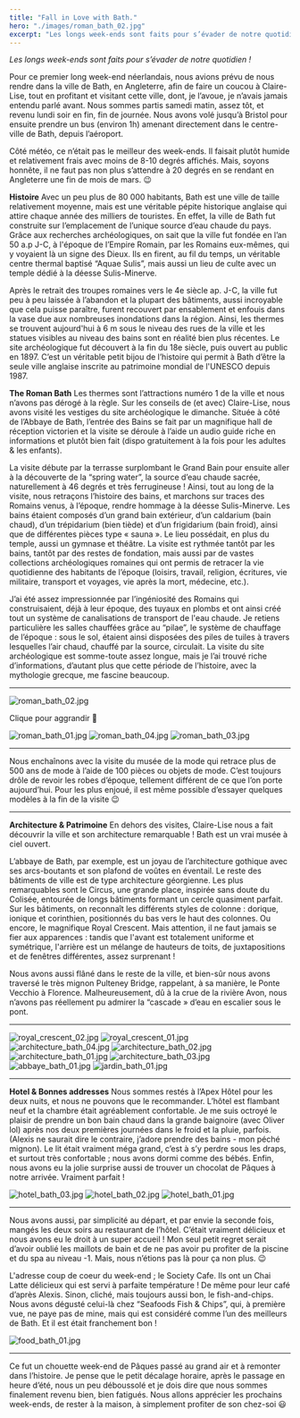 ```yaml
---
title: "Fall in Love with Bath."
hero: "./images/roman_bath_02.jpg"
excerpt: "Les longs week-ends sont faits pour s’évader de notre quotidien ! Pour ce premier long week-end néerlandais, nous avions prévu de nous rendre dans la ville de Bath, en Angleterre, afin de faire un coucou à Claire-Lise, tout en profitant et visitant cette ville, dont, je l’avoue, je n’avais jamais entendu parlé avant. Nous sommes"
---
```

_Les longs week-ends sont faits pour s’évader de notre quotidien !_

Pour ce premier long week-end néerlandais, nous avions prévu de nous rendre dans la ville de Bath, en Angleterre, afin de faire un coucou à Claire-Lise, tout en profitant et visitant cette ville, dont, je l’avoue, je n’avais jamais entendu parlé avant. Nous sommes partis samedi matin, assez tôt, et revenu lundi soir en fin, fin de journée. Nous avons volé jusqu’à Bristol pour ensuite prendre un bus (environ 1h) amenant directement dans le centre-ville de Bath, depuis l’aéroport.

Côté météo, ce n’était pas le meilleur des week-ends. Il faisait plutôt humide et relativement frais avec moins de 8-10 degrés affichés. Mais, soyons honnête, il ne faut pas non plus s’attendre à 20 degrés en se rendant en Angleterre une fin de mois de mars. 😉

**Histoire**
Avec un peu plus de 80 000 habitants, Bath est une ville de taille relativement moyenne, mais est une véritable pépite historique anglaise qui attire chaque année des milliers de touristes. En effet, la ville de Bath fut construite sur l’emplacement de l’unique source d’eau chaude du pays. Grâce aux recherches archéologiques, on sait que la ville fut fondée en l’an 50 a.p J-C, à l'époque de l’Empire Romain, par les Romains eux-mêmes, qui y voyaient là un signe des Dieux. Ils en firent, au fil du temps, un véritable centre thermal baptisé “Aquae Sulis”, mais aussi un lieu de culte avec un temple dédié à la déesse Sulis-Minerve.

Après le retrait des troupes romaines vers le 4e siècle ap. J-C, la ville fut peu à peu laissée à l’abandon et la plupart des bâtiments, aussi incroyable que cela puisse paraître, furent recouvert par ensablement et enfouis dans la vase due aux nombreuses inondations dans la région. Ainsi, les thermes se trouvent aujourd'hui à 6 m sous le niveau des rues de la ville et les statues visibles au niveau des bains sont en réalité bien plus récentes. Le site archéologique fut découvert à la fin du 18e siècle, puis ouvert au public en 1897. C’est un véritable petit bijou de l’histoire qui permit à Bath d’être la seule ville anglaise inscrite au patrimoine mondial de l'UNESCO depuis 1987.

**The Roman Bath**
Les thermes sont l’attractions numéro 1 de la ville et nous n’avons pas dérogé à la règle. Sur les conseils de (et avec) Claire-Lise, nous avons visité les vestiges du site archéologique le dimanche. Située à côté de l’Abbaye de Bath, l’entrée des Bains se fait par un magnifique hall de réception victorien et la visite se déroule à l’aide un audio guide riche en informations et plutôt bien fait (dispo gratuitement à la fois pour les adultes & les enfants).

La visite débute par la terrasse surplombant le Grand Bain pour ensuite aller à la découverte de la “spring water”, la source d’eau chaude sacrée, naturellement à 46 degrés et très ferrugineuse ! Ainsi, tout au long de la visite, nous retraçons l’histoire des bains, et marchons sur traces des Romains venus, à l’époque, rendre hommage à la déesse Sulis-Minerve. Les bains étaient composés d’un grand bain extérieur, d’un caldarium (bain chaud), d’un trépidarium (bien tiède) et d’un frigidarium (bain froid), ainsi que de différentes pièces type « sauna ». Le lieu possédait, en plus du temple, aussi un gymnase et théâtre. La visite est rythmée tantôt par les bains, tantôt par des restes de fondation, mais aussi par de vastes collections archéologiques romaines qui ont permis de retracer la vie quotidienne des habitants de l’époque (loisirs, travail, religion, écritures, vie militaire, transport et voyages, vie après la mort, médecine, etc.).

J’ai été assez impressionnée par l’ingéniosité des Romains qui construisaient, déjà à leur époque, des tuyaux en plombs et ont ainsi créé tout un système de canalisations de transport de l'eau chaude. Je retiens particulière les salles chauffées grâce au “pilae”, le système de chauffage de l’époque : sous le sol, étaient ainsi disposées des piles de tuiles à travers lesquelles l’air chaud, chauffé par la source, circulait. La visite du site archéologique est somme-toute assez longue, mais je l’ai trouvé riche d’informations, d’autant plus que cette période de l’histoire, avec la mythologie grecque, me fascine beaucoup.

---

<div id="attachment_543" style="width: 1034px" class="wp-caption aligncenter">
<img alt="roman_bath_02.jpg" src="./images/roman_bath_02.jpg">

Clique pour aggrandir 🙂</div>

<img alt="roman_bath_01.jpg" src="./images/roman_bath_01.jpg">

<img alt="roman_bath_04.jpg" src="./images/roman_bath_04.jpg">

<img alt="roman_bath_03.jpg" src="./images/roman_bath_03.jpg">

---

Nous enchaînons avec la visite du musée de la mode qui retrace plus de 500 ans de mode à l’aide de 100 pièces ou objets de mode. C’est toujours drôle de revoir les robes d’époque, tellement différent de ce que l’on porte aujourd’hui. Pour les plus enjoué, il est même possible d’essayer quelques modèles à la fin de la visite 😉

---

**Architecture & Patrimoine**
En dehors des visites, Claire-Lise nous a fait découvrir la ville et son architecture remarquable ! Bath est un vrai musée à ciel ouvert.

L’abbaye de Bath, par exemple, est un joyau de l’architecture gothique avec ses arcs-boutants et son plafond de voûtes en éventail. Le reste des bâtiments de ville est de type architecture géorgienne. Les plus remarquables sont le Circus, une grande place, inspirée sans doute du Colisée, entourée de longs bâtiments formant un cercle quasiment parfait. Sur les bâtiments, on reconnaît les différents styles de colonne : dorique, ionique et corinthien, positionnés du bas vers le haut des colonnes. Ou encore, le magnifique Royal Crescent. Mais attention, il ne faut jamais se fier aux apparences : tandis que l'avant est totalement uniforme et symétrique, l'arrière est un mélange de hauteurs de toits, de juxtapositions et de fenêtres différentes, assez surprenant !

Nous avons aussi flâné dans le reste de la ville, et bien-sûr nous avons traversé le très mignon Pulteney Bridge, rappelant, à sa manière, le Ponte Vecchio à Florence. Malheureusement, dû à la crue de la rivière Avon, nous n’avons pas réellement pu admirer la “cascade » d’eau en escalier sous le pont.

---

<img alt="royal_crescent_02.jpg" src="./images/royal_crescent_02.jpg">

<img alt="royal_crescent_01.jpg" src="./images/royal_crescent_01.jpg">

<img alt="architecture_bath_04.jpg" src="./images/architecture_bath_04.jpg">

<img alt="architecture_bath_02.jpg" src="./images/architecture_bath_02.jpg">

<img alt="architecture_bath_01.jpg" src="./images/architecture_bath_01.jpg">

<img alt="architecture_bath_03.jpg" src="./images/architecture_bath_03.jpg">

<img alt="abbaye_bath_01.jpg" src="./images/abbaye_bath_01.jpg">

<img alt="jardin_bath_01.jpg" src="./images/jardin_bath_01.jpg">

---

**Hotel & Bonnes addresses**
Nous sommes restés à l’Apex Hôtel pour les deux nuits, et nous ne pouvons que le recommander. L’hôtel est flambant neuf et la chambre était agréablement confortable. Je me suis octroyé le plaisir de prendre un bon bain chaud dans la grande baignoire (avec Oliver lol) après nos deux premières journées dans le froid et la pluie, parfois. (Alexis ne saurait dire le contraire, j’adore prendre des bains - mon péché mignon). Le lit était vraiment méga grand, c’est à s’y perdre sous les draps, et surtout très confortable ; nous avons dormi comme des bébés. Enfin, nous avons eu la jolie surprise aussi de trouver un chocolat de Pâques à notre arrivée. Vraiment parfait !

<img alt="hotel_bath_03.jpg" src="./images/hotel_bath_03.jpg">

<img alt="hotel_bath_02.jpg" src="./images/hotel_bath_02.jpg">

<img alt="hotel_bath_01.jpg" src="./images/hotel_bath_01.jpg">

---

Nous avons aussi, par simplicité au départ, et par envie la seconde fois, mangés les deux soirs au restaurant de l’hôtel. C’était vraiment délicieux et nous avons eu le droit à un super accueil ! Mon seul petit regret serait d’avoir oublié les maillots de bain et de ne pas avoir pu profiter de la piscine et du spa au niveau -1. Mais, nous n’étions pas là pour ça non plus. 😉

L'adresse coup de coeur du week-end ; le Society Cafe. Ils ont un Chai Latte délicieux qui est servi à parfaite température ! De même pour leur café d’après Alexis. Sinon, cliché, mais toujours aussi bon, le fish-and-chips. Nous avons dégusté celui-là chez “Seafoods Fish & Chips”, qui, à première vue, ne paye pas de mine, mais qui est considéré comme l’un des meilleurs de Bath. Et il est était franchement bon !

<img alt="food_bath_01.jpg" src="./images/food_bath_01.jpg">

---

Ce fut un chouette week-end de Pâques passé au grand air et à remonter dans l’histoire. Je pense que le petit décalage horaire, après le passage en heure d’été, nous un peu déboussolé et je dois dire que nous sommes finalement revenu bien, bien fatigués. Nous allons apprécier les prochains week-ends, de rester à la maison, à simplement profiter de son chez-soi 😃
